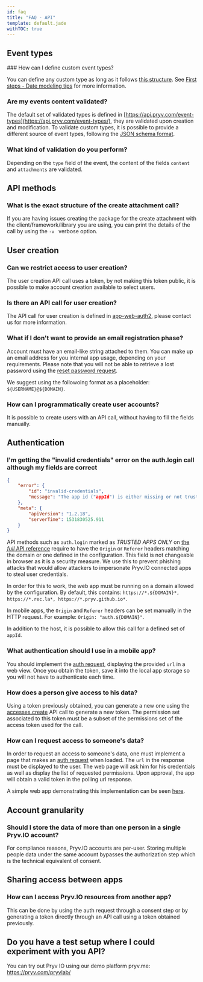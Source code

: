 ```yaml
---
id: faq
title: "FAQ - API"
template: default.jade
withTOC: true
---
```


## Event types

### How can I define custom event types?

You can define any custom type as long as it follows [this structure](http://api.pryv.com/event-types/#basics). See [First steps - Date modeling tips](http://api.pryv.com/getting-started/pryvme/#data-modelling-tips/) for more information.

### Are my events content validated?

The default set of validated types is defined in [https://api.pryv.com/event-types](https://api.pryv.com/event-types/), they are validated upon creation and modification. To validate custom types, it is possible to provide a different source of event types, following the [JSON schema format](https://api.pryv.com/event-types/#format-specification).

### What kind of validation do you perform?

Depending on the `type` field of the event, the content of the fields `content` and `attachments` are validated.

## API methods

### What is the exact structure of the create attachment call?

If you are having issues creating the package for the create attachment with the client/framework/library you are using, you can print the details of the call by using the `-v ` verbose option.

## User creation

### Can we restrict access to user creation?

The user creation API call uses a token, by not making this token public, it is possible to make account creation available to select users.

### Is there an API call for user creation?

The API call for user creation is defined in [app-web-auth2](https://github.com/pryv/app-web-auth2/blob/master/src/js/account/register.js#L22), please contact us for more information.

### What if I don't want to provide an email registration phase?

Account must have an email-like string attached to them. You can make up an email address for you internal app usage, depending on your requirements. Please note that you will not be able to retrieve a lost password using the [reset password request](https://api.pryv.com/reference-full/#request-password-reset).

We suggest using the followoing format as a placeholder: `${USERNAME}@${DOMAIN}`.

### How can I programmatically create user accounts?

It is possible to create users with an API call, without having to fill the fields manually.

## Authentication

### I'm getting the "invalid credentials" error on the auth.login call although my fields are correct

```json
{
    "error": {
        "id": "invalid-credentials",
        "message": "The app id ("appId") is either missing or not trusted."
    },
    "meta": {
        "apiVersion": "1.2.18",
        "serverTime": 1531830525.911
    }
}
```

API methods such as `auth.login` marked as *TRUSTED APPS ONLY* on [the *full* API reference](https://api.pryv.com/reference-full/) require to have the `Origin` or `Referer` headers matching the domain or one defined in the configuration. This field is not changeable in browser as it is a security measure. We use this to prevent phishing attacks that would allow attackers to impersonate Pryv.IO connected apps to steal user credentials.

In order for this to work, the web app must be running on a domain allowed by the configuration. By default, this contains: `https://*.${DOMAIN}*, https://*.rec.la*, https://*.pryv.github.io*`.

In mobile apps, the `Origin` and `Referer` headers can be set manually in the HTTP request. For example: `Origin: "auth.${DOMAIN}"`.

In addition to the host, it is possible to allow this call for a defined set of `appId`.

### What authentication should I use in a mobile app?

You should implement the [auth request](https://api.pryv.com/reference-full/#auth-request), displaying the provided `url` in a web view. Once you obtain the token, save it into the local app storage so you will not have to authenticate each time.

### How does a person give access to his data?

Using a token previously obtained, you can generate a new one using the [accesses.create](https://api.pryv.com/reference/#create-access) API call to generate a new token. The permission set associated to this token must be a subset of the permissions set of the access token used for the call.

### How can I request access to someone's data?

In order to request an access to someone's data, one must implement a page that makes an [auth request](http://api.pryv.com/reference/#auth-request) when loaded. The `url` in the response must be displayed to the user. The web page will ask him for his credentials as well as display the list of requested permissions. Upon approval, the app will obtain a valid token in the polling url response.

A simple web app demonstrating this implementation can be seen [here](https://api.pryv.com/app-web-access/?pryv-reg=reg.pryv.me).

## Account granularity

### Should I store the data of more than one person in a single Pryv.IO account?

For compliance reasons, Pryv.IO accounts are per-user. Storing multiple people data under the same account bypasses the authorization step which is the technical equivalent of consent.

## Sharing access between apps

### How can I access Pryv.IO resources from another app?

This can be done by using the auth request through a consent step or by generating a token directly through an API call using a token obtained previously.

## Do you have a test setup where I could experiment with you API?

You can try out Pryv IO using our demo platform pryv.me: https://pryv.com/pryvlab/

